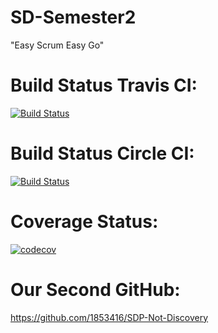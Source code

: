 # SD-Semester2
"Easy Scrum Easy Go"

# Build Status Travis CI:
[![Build Status](https://www.travis-ci.com/1853416/SD-Semester2.svg?branch=main)](https://travis-ci.com/github/1853416/SD-Semester2)

# Build Status Circle CI:
[![Build Status](https://app.circleci.com/pipelines/github/1853416/SD-Semester2)](https://circleci.com/github/1853416/SD-Semester2)

# Coverage Status:
[![codecov](https://codecov.io/gh/1853416/SD-Semester2/branch/main/graph/badge.svg?token=T5WGCU8K7Z)](https://codecov.io/gh/1853416/SD-Semester2)

# Our Second GitHub:
https://github.com/1853416/SDP-Not-Discovery
